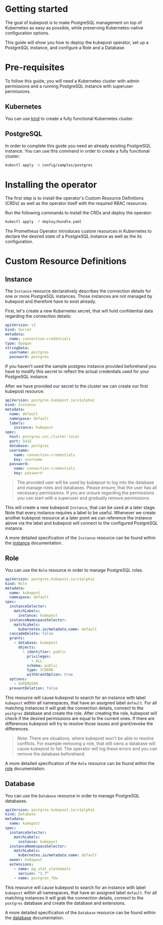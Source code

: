 # Getting started

The goal of kubepost is to make PostgreSQL management on top of Kubernetes
as easy as possible, while preserving Kubernetes-native configuration options.

This guide will show you how to deploy the kubepost operator, set up a
PostgreSQL instance, and configure a Role and a Database.

# Pre-requisites

To follow this guide, you will need a Kubernetes cluster with admin permissions and a running
PostgreSQL instance with superuser permissions.

## Kubernetes

You can use [kind](https://kind.sigs.k8s.io/) to create a fully functional Kubernetes cluster.

## PostgreSQL

In order to complete this guide you need an already existing PostgreSQL instance. You can use this
command in order to create a fully functional cluster:

```sh
kubectl apply -k config/samples/postgres
```

# Installing the operator

The first step is to install the operator's Custom Resource Definitions (CRDs) as well
as the operator itself with the required RBAC resources.

Run the following commands to install the CRDs and deploy the operator:

```sh
kubectl apply -f deploy/bundle.yaml
```

The Prometheus Operator introduces custom resources in Kubernetes to declare
the desired state of a PostgreSQL instance as well as the
its configuration.

# Custom Resource Definitions

## Instance

The `Instance` resource declaratively describes the connection details for one or more PostgreSQL
instances. Those instances are not managed by kubepost and therefore have to exist already.

First, let's create a new Kubernetes secret, that will hold confidential data regarding the connection details:

```yaml
apiVersion: v1
kind: Secret
metadata:
  name: connection-credentials
type: Opaque
stringData:
  username: postgres
  password: postgres
```

If you haven't used the sample postgres instance provided beforehand you have to modify this secret to reflect
the actual credentials used for your PostgreSQL instance.

After we have provided our secret to the cluster we can create our first kubepost resource:

```yaml
apiVersion: postgres.kubepost.io/v1alpha1
kind: Instance
metadata:
  name: default
  namespace: default
  labels:
    instance: kubepost
spec:
  host: postgres.svc.cluster.local
  port: 5432
  database: postgres
  username:
    name: connection-credentials
    key: username
  password:
    name: connection-credentials
    key: password
```

> The provided user will be used by kubepost to log into the database and manage roles and databases. Please
> ensure, that the user has all necessary permissions. If you are unsure regarding the permissions you can start
> with a superuser and gradually remove permissions.

This will create a new kubepost `Instance`, that can be used at a later stage. Note that every instance
requires a label to be useful. Whenever we create another kubepost resource at a later point we can reference
the instance above via the label and kubepost will connect to the configured PostgreSQL instance.

A more detailed specification of the `Instance` resource can be found within the [instance](instance.md) documentation.

## Role

You can use the `Role` resource in order to manage PostgreSQL roles.

```yaml
apiVersion: postgres.kubepost.io/v1alpha1
kind: Role
metadata:
  name: kubepost
  namespace: default
spec:
  instanceSelector:
    matchLabels:
      instance: kubepost
  instanceNamespaceSelector:
    matchLabels:
      kubernetes.io/metadata.name: default
  cascadeDelete: false
  grants:
    - database: kubepost
      objects:
        - identifier: public
          privileges:
            - ALL
          schema: public
          type: SCHEMA
          withGrantOption: true
  options:
    - SUPERUSER
  preventDeletion: false
```

This resource will cause kubepost to search for an instance with label `kubepost` within all namespaces,
that have an assigned label `default`. For all matching instances it will grab the connection details, connect
to the `postgres` database and create the role. After creating the role, kubepost will check if the desired
permissions are equal to the current ones. If there are differences kubepost will try to resolve those issues
and grant/revoke the differences.

> **Note*:* There are situations, where kubepost won't be able to resolve conflicts. For example removing a role,
> that still owns a database will cause kubepost to fail. The operator will log these errors and you can remove the
> database beforehand.

A more detailed specification of the `Role` resource can be found within the [role](role.md) documentation.

## Database

You can use the `Database` resource in order to manage PostgreSQL databases.

```yaml
apiVersion: postgres.kubepost.io/v1alpha1
kind: Database
metadata:
  name: kubepost
spec:
  instanceSelector:
    matchLabels:
      instance: kubepost
  instanceNamespaceSelector:
    matchLabels:
      kubernetes.io/metadata.name: default
  owner: kubepost
  extensions:
    - name: pg_stat_statements
      version: "1.7"
    - name: postgres_fdw
```

This resource will cause kubepost to search for an instance with label `kubepost` within all namespaces,
that have an assigned label `default`. For all matching instances it will grab the connection details, connect
to the `postgres` database and create the database and extensions.

A more detailed specification of the `Database` resource can be found within the [database](database.md) documentation.
